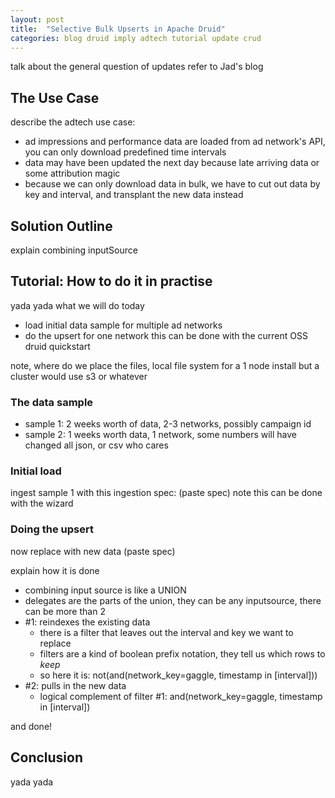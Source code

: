 ```yaml
---
layout: post
title:  "Selective Bulk Upserts in Apache Druid"
categories: blog druid imply adtech tutorial update crud
---
```


talk about the general question of updates
refer to Jad's blog

## The Use Case

describe the adtech use case:
- ad impressions and performance data are loaded from ad network's API, you can only download predefined time intervals
- data may have been updated the next day because late arriving data or some attribution magic
- because we can only download data in bulk, we have to cut out data by key and interval, and transplant the new data instead

## Solution Outline

explain combining inputSource

## Tutorial: How to do it in practise

yada yada what we will do today
- load initial data sample for multiple ad networks
- do the upsert for one network
this can be done with the current OSS druid quickstart

note, where do we place the files, local file system for a 1 node install but a cluster would use s3 or whatever

### The data sample

- sample 1: 2 weeks worth of data, 2-3 networks, possibly campaign id
- sample 2: 1 weeks worth data, 1 network, some numbers will have changed
all json, or csv who cares

### Initial load

ingest sample 1 with this ingestion spec: (paste spec)
note this can be done with the wizard

### Doing the upsert

now replace with new data (paste spec)

explain how it is done
- combining input source is like a UNION
- delegates are the parts of the union, they can be any inputsource, there can be more than 2
- #1: reindexes the existing data
  - there is a filter that leaves out the interval and key we want to replace
  - filters are a kind of boolean prefix notation, they tell us which rows to _keep_
  - so here it is: not(and(network_key=gaggle, timestamp in \[interval\]))
- #2: pulls in the new data
  - logical complement of filter #1: and(network_key=gaggle, timestamp in \[interval\])

and done!

## Conclusion

yada yada



